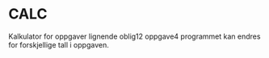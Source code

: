 # CALC
Kalkulator for oppgaver lignende oblig12 oppgave4
programmet kan endres for forskjellige tall i oppgaven.
